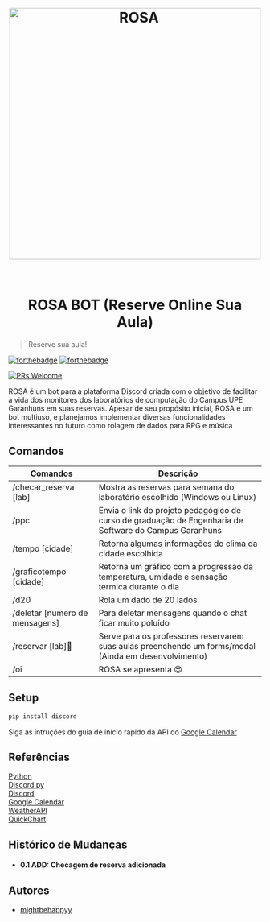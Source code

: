 <h1 align="center">
  <br>
  <a href="http://www.amitmerchant.com/electron-markdownify"><img src="https://i.imgur.com/Qn8f8o0.png" alt="ROSA" width="500"></a>
  <br>
  <br>
</h1>


<h1 align="center">ROSA BOT (Reserve Online Sua Aula) </h1>


> Reserve sua aula!


[![forthebadge](https://forthebadge.com/images/badges/built-with-love.svg)](https://forthebadge.com)
[![forthebadge](https://forthebadge.com/images/badges/made-with-python.svg)](https://forthebadge.com)

[![PRs Welcome](https://img.shields.io/badge/PRs-welcome-brightgreen.svg?style=flat-square)](https://makeapullrequest.com)


ROSA é um bot para a plataforma Discord criada com o objetivo de facilitar a vida dos monitores dos laboratórios de computação do Campus UPE Garanhuns em suas reservas. 
Apesar de seu propósito inicial, ROSA é um bot multiuso, e planejamos implementar diversas funcionalidades interessantes no futuro como rolagem de dados para RPG e música



## Comandos

| Comandos       | Descrição |
| -------------  | ------------- |
| /checar_reserva [lab]| Mostra as reservas para semana do laboratório escolhido (Windows ou Linux) |
| /ppc | Envia o link do projeto pedagógico de curso de graduação de Engenharia de Software do Campus Garanhuns|
| /tempo [cidade]| Retorna algumas informações do clima da cidade escolhida |
| /graficotempo  [cidade]  | Retorna um gráfico com a progressão da temperatura, umidade e sensação termica durante o dia  |
| /d20 | Rola um dado de 20 lados |
| /deletar [numero de mensagens] | Para deletar mensagens quando o chat ficar muito poluído|
| /reservar [lab]🚧 | Serve para os professores reservarem suas aulas preenchendo um forms/modal (Ainda em desenvolvimento) |
| /oi | ROSA se apresenta 😎|


## Setup
```sh
pip install discord
```
Siga as intruções do guia de início rápido da API do [Google Calendar](https://developers.google.com/calendar/api/quickstart/python?hl=pt-br)

## Referências
[Python](https://docs.python.org/3.11/tutorial/index.html)  
[Discord.py](https://discordpy.readthedocs.io/en/stable/)  
[Discord](https://discord.com/developers/docs/intro)  
[Google Calendar](https://developers.google.com/calendar/api/quickstart/python?hl=pt-br)  
[WeatherAPI](https://www.weatherapi.com/docs/)  
[QuickChart](https://quickchart.io/documentation/)  

## Histórico de Mudanças

- #### 0.1 ADD: Checagem de reserva adicionada

## Autores
- [mightbehappyy](https://github.com/mightbehappyy)
